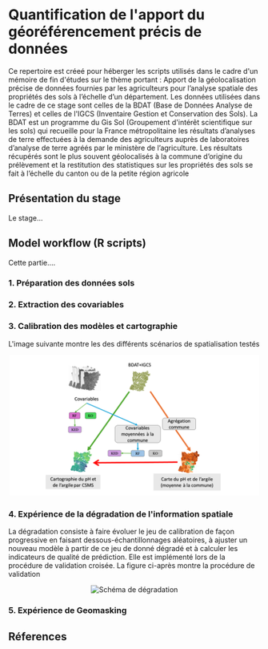 

# Quantification de l'apport du géoréférencement précis de données 

Ce repertoire est créeé pour héberger les scripts utilisés dans le cadre d'un mémoire de fin d'études sur le thème portant : Apport de la géolocalisation précise de données fournies par les agriculteurs pour l’analyse spatiale des propriétés des sols à l’échelle d’un département. 
Les données utilisées dans le cadre de ce stage sont celles de la BDAT (Base de Données Analyse de Terres) et celles de l'IGCS (Inventaire Gestion et Conservation des Sols). La BDAT est un programme du Gis Sol (Groupement d'intérêt scientifique sur les sols) qui recueille pour la France métropolitaine les résultats d’analyses de terre effectuées à la demande des agriculteurs auprès de laboratoires d’analyse de terre agréés par le ministère de l’agriculture. Les résultats récupérés sont le plus souvent géolocalisés à la commune d’origine du prélèvement et la restitution des statistiques sur les propriétés des sols se fait à l’échelle du canton ou de la petite région agricole

## Présentation du stage
Le stage...


## Model workflow (R scripts)

Cette partie....

### 1. Préparation des données sols




### 2. Extraction des covariables


### 3. Calibration des modèles et cartographie
L'image suivante montre les des différents scénarios de spatialisation testés
<p align="center">
  <img src="carto/modeles_CSMS.png" width="500" alt="Modèles CSMS">
</p>



### 4. Expérience de la dégradation de l'information spatiale
La dégradation consiste à faire évoluer le jeu de calibration de façon progressive en faisant dessous-échantillonnages aléatoires, à ajuster un nouveau modèle à partir de ce jeu de donné dégradé et à calculer les indicateurs de qualité de prédiction.
Elle est implémenté lors de la procédure de validation croisée.
La figure ci-après montre la procédure de validation
<p align="center">
  <img src="dégradation/schema_degradation.png" width="500" alt="Schéma de dégradation">
</p>


    

### 5. Expérience de Geomasking




## Réferences

